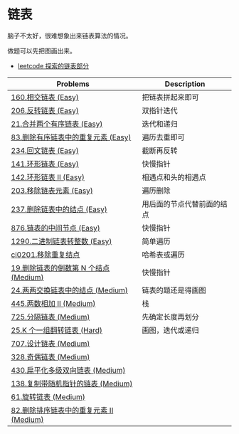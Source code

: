 # 链表

脑子不太好，很难想象出来链表算法的情况。

做题可以先把图画出来。

- [leetcode 探索的链表部分](https://leetcode-cn.com/explore/learn/card/linked-list/)

| Problems                                           | Description                |
| -------------------------------------------------- | -------------------------- |
| [160.相交链表 (Easy)](./160.md)                    | 把链表拼起来即可           |
| [206.反转链表 (Easy)](./206.md)                    | 双指针迭代                 |
| [21.合并两个有序链表 (Easy)](./21.md)              | 迭代和递归                 |
| [83.删除有序链表中的重复元素 (Easy)](./83.md)      | 遍历去重即可               |
| [234.回文链表 (Easy)](./234.md)                    | 截断再反转                 |
| [141.环形链表 (Easy)](./141.md)                    | 快慢指针                   |
| [142.环形链表 II (Easy)](./142.md)                 | 相遇点和头的相遇点         |
| [203.移除链表元素 (Easy)](./203.md)                | 遍历删除                   |
| [237.删除链表中的结点 (Easy)](./237.md)            | 用后面的节点代替前面的结点 |
| [876.链表的中间节点 (Easy)](./876.md)              | 快慢指针                   |
| [1290.二进制链表转整数 (Easy)](./1290.md)          | 简单遍历                   |
| [ci0201.移除重复结点](./ci0201.md)                 | 哈希表或遍历               |
| [19.删除链表的倒数第 N 个结点 (Medium)](./19.md)   | 快慢指针                   |
| [24.两两交换链表中的结点 (Medium)](./24.md)        | 链表的题还是得画图         |
| [445.两数相加 II (Medium)](./445.md)               | 栈                         |
| [725.分隔链表 (Medium)](./725.md)                  | 先确定长度再划分           |
| [25.K 个一组翻转链表 (Hard)](./25.md)              | 画图，迭代或递归           |
| [707.设计链表 (Medium)](./707.md)                  |                            |
| [328.奇偶链表 (Medium)](./328.md)                  |                            |
| [430.扁平化多级双向链表 (Medium)](./430.md)        |                            |
| [138.复制带随机指针的链表 (Medium)](./138.md)      |                            |
| [61.旋转链表 (Medium)](./61.md)                    |                            |
| [82.删除排序链表中的重复元素 II (Medium)](./82.md) |                            |